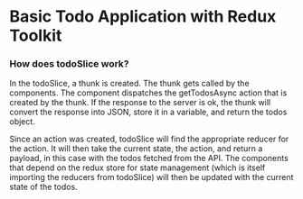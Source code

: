 # Basic Todo Application with Redux Toolkit


### How does todoSlice work? 

In the todoSlice, a thunk is created. 
The thunk gets called by the components. 
The component dispatches the getTodosAsync action that is created by the thunk. 
If the response to the server is ok, the thunk will convert the response into JSON,
store it in a variable, 
and return the todos object. 

Since an action was created, todoSlice will find the appropriate reducer for the action. 
It will then take the current state, the action, and return a payload, in this case with the todos fetched from the API. 
The components that depend on the redux store for state management (which is itself importing the reducers from todoSlice)
will then be updated with the current state of the todos. 
